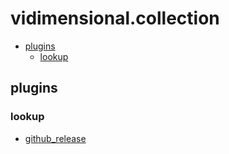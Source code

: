 # vidimensional.collection

- [plugins](#plugins)
  - [lookup](#lookup)

## plugins

### lookup

- [github_release](lookup_github_release.md)